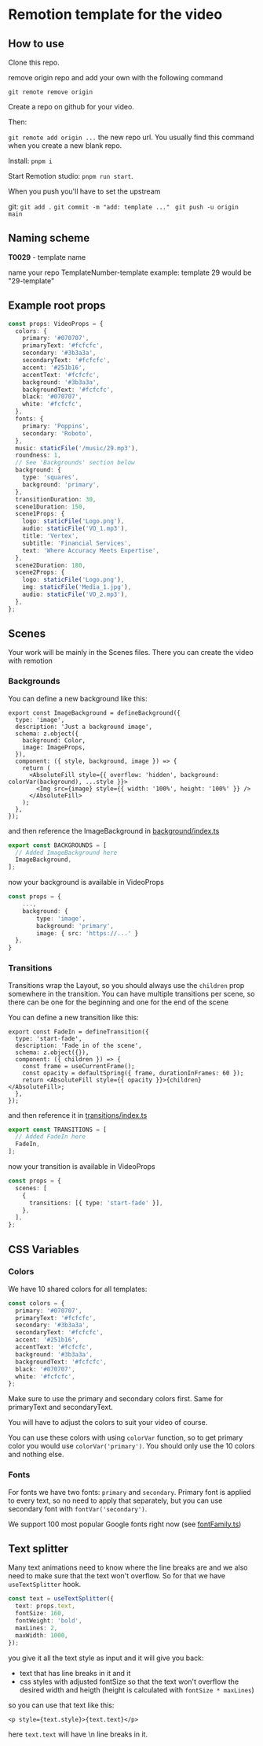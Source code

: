 # Remotion template for the video

## How to use

Clone this repo.

remove origin repo and add your own with the following command

`git remote remove origin`

Create a repo on github for your video.

Then:

`git remote add origin ...` the new repo url.
You usually find this command when you create a new blank repo. 

Install: `pnpm i`

Start Remotion studio: `pnpm run start`.

When you push you'll have to set the upstream

git: `git add .`
`git commit -m "add: template ..." `
`git push -u origin main`

## Naming scheme

**T0029** - template name

name your repo TemplateNumber-template
example: template 29 would be "29-template"

## Example root props

```ts
const props: VideoProps = {
  colors: {
    primary: '#070707',
    primaryText: '#fcfcfc',
    secondary: '#3b3a3a',
    secondaryText: '#fcfcfc',
    accent: '#251b16',
    accentText: '#fcfcfc',
    background: '#3b3a3a',
    backgroundText: '#fcfcfc',
    black: '#070707',
    white: '#fcfcfc',
  },
  fonts: {
    primary: 'Poppins',
    secondary: 'Roboto',
  },
  music: staticFile('/music/29.mp3'),
  roundness: 1,
  // See 'Backgrounds' section below
  background: {
    type: 'squares',
    background: 'primary',
  },
  transitionDuration: 30,
  scene1Duration: 150,
  scene1Props: {
    logo: staticFile('Logo.png'),
    audio: staticFile('VO_1.mp3'),
    title: 'Vertex',
    subtitle: 'Financial Services',
    text: 'Where Accuracy Meets Expertise',
  },
  scene2Duration: 180,
  scene2Props: {
    logo: staticFile('Logo.png'),
    img: staticFile('Media_1.jpg'),
    audio: staticFile('VO_2.mp3'),
  },
};
```

## Scenes

Your work will be mainly in the Scenes files. 
There you can create the video with remotion

### Backgrounds

You can define a new background like this:

```tsx
export const ImageBackground = defineBackground({
  type: 'image',
  description: 'Just a background image',
  schema: z.object({
    background: Color,
    image: ImageProps,
  }),
  component: ({ style, background, image }) => {
    return (
      <AbsoluteFill style={{ overflow: 'hidden', background: colorVar(background), ...style }}>
        <Img src={image} style={{ width: '100%', height: '100%' }} />
      </AbsoluteFill>
    );
  },
});
```

and then reference the ImageBackground in [background/index.ts](src/backgrounds/index.ts)

```ts
export const BACKGROUNDS = [
  // Added ImageBackground here
  ImageBackground,
];
```

now your background is available in VideoProps

```ts
const props = {
    ...,
    background: {
        type: 'image',
        background: 'primary',
        image: { src: 'https://...' }
  },
}
```

### Transitions

Transitions wrap the Layout, so you should always use the `children` prop somewhere in the transition.
You can have multiple transitions per scene, so there can be one for the beginning and one for the end of the scene

You can define a new transition like this:

```tsx
export const FadeIn = defineTransition({
  type: 'start-fade',
  description: 'Fade in of the scene',
  schema: z.object({}),
  component: ({ children }) => {
    const frame = useCurrentFrame();
    const opacity = defaultSpring({ frame, durationInFrames: 60 });
    return <AbsoluteFill style={{ opacity }}>{children}</AbsoluteFill>;
  },
});
```

and then reference it in [transitions/index.ts](src/transitions/index.ts)

```ts
export const TRANSITIONS = [
  // Added FadeIn here
  FadeIn,
];
```

now your transition is available in VideoProps

```ts
const props = {
  scenes: [
    {
      transitions: [{ type: 'start-fade' }],
    },
  ],
};
```

## CSS Variables

### Colors

We have 10 shared colors for all templates:

```ts
const colors = {
  primary: '#070707',
  primaryText: '#fcfcfc',
  secondary: '#3b3a3a',
  secondaryText: '#fcfcfc',
  accent: '#251b16',
  accentText: '#fcfcfc',
  background: '#3b3a3a',
  backgroundText: '#fcfcfc',
  black: '#070707',
  white: '#fcfcfc',
};
```

Make sure to use the primary and secondary colors first. 
Same for primaryText and secondaryText.

You will have to adjust the colors to suit your video of course.

You can use these colors with using `colorVar` function, so to get primary color you would use `colorVar('primary')`. You should only use the 10 colors and nothing else.

### Fonts

For fonts we have two fonts: `primary` and `secondary`. Primary font is applied to every text, so no need to apply that separately, but you can use secondary font with `fontVar('secondary')`.

We support 100 most popular Google fonts right now (see [fontFamily.ts](/src/lib/fontFamily.ts))


## Text splitter

Many text animations need to know where the line breaks are and we also need to make sure that the text won't overflow. So for that we have `useTextSplitter` hook.

```ts
const text = useTextSplitter({
  text: props.text,
  fontSize: 160,
  fontWeight: 'bold',
  maxLines: 2,
  maxWidth: 1000,
});
```

you give it all the text style as input and it will give you back:

- text that has line breaks in it and it
- css styles with adjusted fontSize so that the text won't overflow the desired width and heigth (height is calculated with `fontSize * maxLines`)

so you can use that text like this:

```tsx
<p style={text.style}>{text.text}</p>
```

here `text.text` will have \n line breaks in it.
